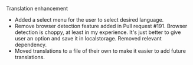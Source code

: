 Translation enhancement
- Added a select menu for the user to select desired language.
- Remove browser detection feature added in Pull request #191. Browser detection is choppy, at least in my experience. It's just better to give user an option and save it in localstorage. Removed relevant dependency.
- Moved translations to a file of their own to make it easier to add future translations.